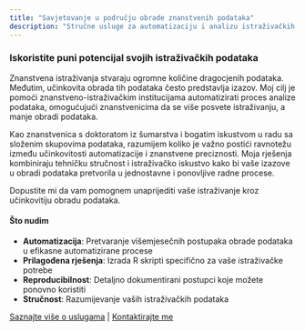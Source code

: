 ```yaml
---
title: "Savjetovanje u području obrade znanstvenih podataka"
description: "Stručne usluge za automatizaciju i analizu istraživačkih podataka s naglaskom na šumarske znanosti"
---
```


### Iskoristite puni potencijal svojih istraživačkih podataka

Znanstvena istraživanja stvaraju ogromne količine dragocjenih podataka. Međutim, učinkovita obrada tih podataka često predstavlja izazov. Moj cilj je pomoći znanstveno-istraživačkim institucijama automatizirati proces analize podataka, omogućujući znanstvenicima da se više posvete istraživanju, a manje obradi podataka.

Kao znanstvenica s doktoratom iz šumarstva i bogatim iskustvom u radu sa složenim skupovima podataka, razumijem koliko je važno postići ravnotežu između učinkovitosti automatizacije i znanstvene preciznosti. Moja rješenja kombiniraju tehničku stručnost i istraživačko iskustvo kako bi vaše izazove u obradi podataka pretvorila u jednostavne i ponovljive radne procese.

Dopustite mi da vam pomognem unaprijediti vaše istraživanje kroz učinkovitiju obradu podataka.

#### Što nudim
- **Automatizacija**: Pretvaranje višemjesečnih postupaka obrade podataka u efikasne automatizirane procese
- **Prilagođena rješenja**: Izrada R skripti specifično za vaše istraživačke potrebe
- **Reproducibilnost**: Detaljno dokumentirani postupci koje možete ponovno koristiti
- **Stručnost**: Razumijevanje vaših istraživačkih podataka

[Saznajte više o uslugama](/usluge) | [Kontaktirajte me](/kontakt)